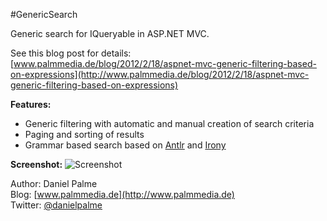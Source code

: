 #GenericSearch

Generic search for IQueryable in ASP.NET MVC.

See this blog post for details:  
[www.palmmedia.de/blog/2012/2/18/aspnet-mvc-generic-filtering-based-on-expressions](http://www.palmmedia.de/blog/2012/2/18/aspnet-mvc-generic-filtering-based-on-expressions)

**Features:**
* Generic filtering with automatic and manual creation of search criteria
* Paging and sorting of results
* Grammar based search based on [Antlr](http://www.antlr.org) and [Irony](https://irony.codeplex.com)

**Screenshot:**
![Screenshot](http://www.palmmedia.de/content/blogimages/5683e366-3611-414c-8b9e-546efed6aa50.png)


Author: Daniel Palme  
Blog: [www.palmmedia.de](http://www.palmmedia.de)  
Twitter: [@danielpalme](http://twitter.com/danielpalme)
